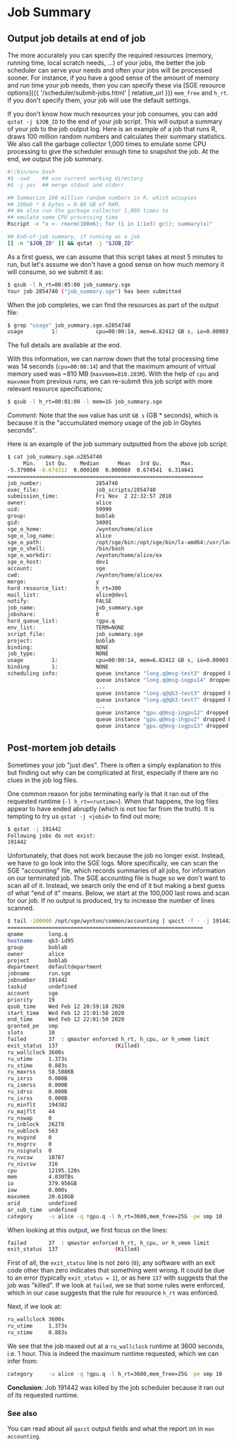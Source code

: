# Job Summary

## Output job details at end of job

The more accurately you can specify the required resources (memory, running time, local scratch needs, ...) of your jobs, the better the job scheduler can serve your needs and often your jobs will be processed sooner.  For instance, if you have a good sense of the amount of memory and run time your job needs, then you can specify these via [SGE resource options]({{ '/scheduler/submit-jobs.html' | relative_url }}) `mem_free` and `h_rt`.  If you don't specify them, your job will use the default settings.

If you don't know how much resources your job consumes, you can add `qstat -j $JOB_ID` to the end of your job script.  This will output a summary of your job to the job output log.  Here is an example of a job that runs R, draws 100 million random numbers and calculates their summary statistics. We also call the garbage collector 1,000 times to emulate some CPU processing to give the scheduler enough time to snapshot the job.  At the end, we output the job summary.

```sh
#!/bin/env bash
#$ -cwd    ## use current working directory
#$ -j yes  ## merge stdout and stderr

## Summarize 100 million random numbers in R, which occupies
## 100e6 * 8 bytes = 0.80 GB of RAM.
## We also run the garbage collector 1,000 times to
## emulate some CPU processing time
Rscript -e "x <- rnorm(100e6); for (i in 1:1e3) gc(); summary(x)"

## End-of-job summary, if running as a job
[[ -n "$JOB_ID" ]] && qstat -j "$JOB_ID"
```

As a first guess, we can assume that this script takes at most 5 minutes to run, but let's assume we don't have a good sense on how much memory it will consume, so we submit it as:

```sh
$ qsub -l h_rt=00:05:00 job_summary.sge
Your job 2854740 ("job_summary.sge") has been submitted
```

When the job completes, we can find the resources as part of the output file:

```sh
$ grep "usage" job_summary.sge.o2854740
usage         1:            cpu=00:00:14, mem=6.82412 GB s, io=0.00903 GB, vmem=810.203M, maxvmem=810.203M
```
The full details are available at the end.

With this information, we can narrow down that the total processing time was 14 seconds (`cpu=00:00:14`) and that the maximum amount of virtual memory used was ~810 MB (`maxvmem=810.203M`).  With the help of `cpu` and `maxvmem` from previous runs, we can re-submit this job script with more relevant resource specifications;

```sh
$ qsub -l h_rt=00:01:00 -l mem=1G job_summary.sge
```


_Comment_: Note that the `mem` value has unit `GB s` (GB * seconds), which is because it is the "accumulated memory usage of the job in Gbytes seconds".


Here is an example of the job summary outputted from the above job script:

```sh
$ cat job_summary.sge.o2854740
     Min.   1st Qu.    Median      Mean   3rd Qu.      Max.
-5.379004 -0.674312  0.000100  0.000069  0.674541  6.314641
==============================================================
job_number:                 2854740
exec_file:                  job_scripts/2854740
submission_time:            Fri Nov  2 22:32:57 2018
owner:                      alice
uid:                        59999
group:                      boblab
gid:                        34001
sge_o_home:                 /wynton/home/alice
sge_o_log_name:             alice
sge_o_path:                 /opt/sge/bin:/opt/sge/bin/lx-amd64:/usr/local/bin:/usr/bin:/usr/local/sbin:/usr/sbin:/wynton/home/alice/.local/bin:/wynton/home/alice/bin
sge_o_shell:                /bin/bash
sge_o_workdir:              /wynton/home/alice/ex
sge_o_host:                 dev1
account:                    sge
cwd:                        /wynton/home/alice/ex
merge:                      y
hard resource_list:         h_rt=300
mail_list:                  alice@dev1
notify:                     FALSE
job_name:                   job_summary.sge
jobshare:                   0
hard_queue_list:            !gpu.q
env_list:                   TERM=NONE
script_file:                job_summary.sge
project:                    boblab
binding:                    NONE
job_type:                   NONE
usage         1:            cpu=00:00:14, mem=6.82412 GB s, io=0.00903 GB, vmem=810.203M, maxvmem=810.203M
binding       1:            NONE
scheduling info:            queue instance "long.q@msg-test3" dropped because it is temporarily not available
                            queue instance "long.q@msg-iogpu14" dropped because it is temporarily not available
                            ...
                            queue instance "long.q@qb3-test3" dropped because it is disabled
                            queue instance "long.q@qb3-test7" dropped because it is disabled
                            ...
                            queue instance "gpu.q@msg-iogpu12" dropped because it is full
                            queue instance "gpu.q@msg-ihgpu2" dropped because it is full
                            queue instance "gpu.q@msg-iogpu13" dropped because it is full
```


## Post-mortem job details

Sometimes your job "just dies". There is often a simply explanation to this but finding out why can be complicated at first, especially if there are no clues in the job log files.

One common reason for jobs terminating early is that it ran out of the requested runtime (`-l h_rt=<runtime>`).  When that happens, the log files appear to have ended abruptly (which is not too far from the truth).  It is tempting to try us `qstat -j <jobid>` to find out more;

```sh
$ qstat -j 191442
Following jobs do not exist: 
191442
```

Unfortunately, that does not work because the job no longer exist.  Instead, we have to go look into the SGE logs.  More specifically, we can scan the SGE "accounting" file, which records summaries of all jobs, for information on our terminated job.  The SGE accounting file is huge so we don't want to scan all of it.  Instead, we search only the end of it but making a best guess of what "end of it" means.  Below, we start at the 100,000 last rows and scan for our job. If no output is produced, try to increase the number of lines scanned.

```sh
$ tail -100000 /opt/sge/wynton/common/accounting | qacct -f - -j 191442
==============================================================
qname        long.q
hostname     qb3-id95
group        boblab
owner        alice
project      boblab
department   defaultdepartment
jobname      run.sge
jobnumber    191442
taskid       undefined
account      sge
priority     19
qsub_time    Wed Feb 12 20:59:18 2020
start_time   Wed Feb 12 21:01:50 2020
end_time     Wed Feb 12 22:01:50 2020
granted_pe   smp
slots        10
failed       37  : qmaster enforced h_rt, h_cpu, or h_vmem limit
exit_status  137                  (Killed)
ru_wallclock 3600s
ru_utime     1.373s
ru_stime     0.883s
ru_maxrss    58.508KB
ru_ixrss     0.000B
ru_ismrss    0.000B
ru_idrss     0.000B
ru_isrss     0.000B
ru_minflt    194382
ru_majflt    44
ru_nswap     0
ru_inblock   26278
ru_oublock   563
ru_msgsnd    0
ru_msgrcv    0
ru_nsignals  0
ru_nvcsw     10787
ru_nivcsw    316
cpu          12195.120s
mem          4.030TBs
io           379.956GB
iow          0.000s
maxvmem      20.610GB
arid         undefined
ar_sub_time  undefined
category     -u alice -q !gpu.q -l h_rt=3600,mem_free=25G -pe smp 10
```

When looking at this output, we first focus on the lines:

```sh
failed       37  : qmaster enforced h_rt, h_cpu, or h_vmem limit
exit_status  137                  (Killed)
```

First of all, the `exit_status` line is not zero (`0`); any software with an exit code other than zero indicates that something went wrong.  It could be due to an error (typically `exit_status = 1`), or as here `137` with suggests that the job was "killed".  If we look at `failed`, we se that some rules were enforced, which in our case suggests that the rule for resource `h_rt` was enforced.

Next, if we look at: 
```sh
ru_wallclock 3600s
ru_utime     1.373s
ru_stime     0.883s
```

We see that the job maxed out at a `ru_wallclock` runtime at 3600 seconds, i.e. 1 hour.  This is indeed the maximum runtime requested, which we can infer from:
```sh
category     -u alice -q !gpu.q -l h_rt=3600,mem_free=25G -pe smp 10
```

**Conclusion**: Job 191442 was killed by the job scheduler because it ran out of its requested runtime.


### See also

You can read about all `qacct` output fields and what the report on in `man accounting`.
